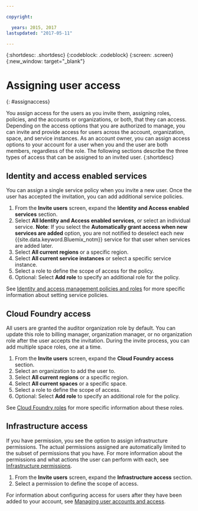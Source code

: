 ```yaml
---

copyright:

  years: 2015, 2017
lastupdated: "2017-05-11"

---
```


{:shortdesc: .shortdesc}
{:codeblock: .codeblock}
{:screen: .screen}
{:new_window: target="_blank"}

# Assigning user access
{: #assignaccess}

You assign access for the users as you invite them, assigning roles, policies, and the accounts or organizations, or both, that they can access. Depending on the access options that you are authorized to manage, you can invite and provide access for users across the account, organization, space, and service instances. As an account owner, you can assign access options to your account for a user when you and the user are both members, regardless of the role. The following sections describe the three types of access that can be assigned to an invited user.
{:shortdesc}

## Identity and access enabled services

You can assign a single service policy when you invite a new user. Once the user has accepted the invitation, you can add additional service policies.

1. From the **Invite users** screen, expand the **Identity and Access enabled services** section.
2. Select **All Identity and Access enabled services**, or select an individual service. **Note**: If you select the **Automatically grant access when new services are added** option, you are not notified to deselect each new {{site.data.keyword.Bluemix_notm}} service for that user when services are added later.
3. Select **All current regions** or a specific region.
4. Select **All current service instances** or select a specific service instance.
5. Select a role to define the scope of access for the policy.
6. Optional: Select **Add role** to specify an additional role for the policy.

See [Identity and access management policies and roles](/docs/iam/users_roles.html#iamusermanpol) for more specific information about setting service policies.

## Cloud Foundry access

All users are granted the auditor organization role by default. You can update this role to billing manager, organization manager, or no organization role after the user accepts the invitation. During the invite process, you can add multiple space roles, one at a time.

1. From the **Invite users** screen, expand the **Cloud Foundry access** section.
2. Select an organization to add the user to.
3. Select **All current regions** or a specific region.
4. Select **All current spaces** or a specific space.
5. Select a role to define the scope of access.
6. Optional: Select **Add role** to specify an additional role for the policy.

See [Cloud Foundry roles](/docs/iam/users_roles.html#cfroles) for more specific information about these roles.

## Infrastructure access

If you have permission, you see the option to assign infrastructure permissions. The actual permissions assigned are automatically limited to the subset of permissions that you have. For more information about the permissions and what actions the user can perform with each, see [Infrastructure permissions](/docs/iam/users_roles.html#infrapermissions).

1. From the **Invite users** screen, expand the **Infrastructure access** section. 
2. Select a permission to define the scope of access.

For information about configuring access for users after they have been added to your account, see [Managing user accounts and access](/docs/iam/iamusermanage.html).
